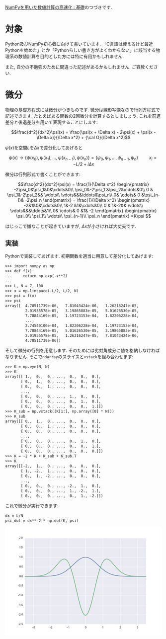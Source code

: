 <!---
  NumPyを用いた数値計算の高速化 : 応用
-->
[NumPyを用いた数値計算の高速化 : 基礎](http://qiita.com/jabberwocky0139/items/c3620fb2f011f20a633b)のつづきです. 

# 対象
Python及びNumPy初心者に向けて書いています. 「C言語は使えるけど最近Pythonを始めた」とか「Pythonらしい書き方がよくわからない」に該当する物理系の数値計算を目的とした方には特に有用かもしれません.

また, 自分の不勉強のために間違った記述があるかもしれません. ご容赦ください. 


# 微分
物理の基礎方程式には微分がつきものです. 微分は線形写像なので行列方程式で記述できます. たとえばある関数の2回微分を計算するとしましょう. これを前進差分と後退差分を用いて表現することにします:
<!---
$$-\frac{1}{2}\frac{d^2}{dx^2}\psi(x) = E_n\psi(x)$$
--->

$$\frac{d^2}{dx^2}\psi(x) = \frac{\psi(x + \Delta x) - 2\psi(x) + \psi(x - \Delta x)}{\Delta x^2} + {\cal O}(\Delta x^2)$$

$\psi(x)$を空間$L$を$\Delta x$で差分化してあげると

$$\psi(x)\rightarrow \{\psi(x_0), \psi(x_1), ..., \psi(x_{n-1}), \psi(x_n)\} = \{\psi_0, \psi_1, ..., \psi_{n-1}, \psi_n\}\hspace{1cm}x_i = -L/2 + i\Delta x$$

微分は行列形式で書くことができます:

$$\frac{d^2}{dx^2}\psi(x) = \frac{1}{\Delta x^2}
\begin{pmatrix}
-2\psi_0&\psi_1&0&\cdots&0\\ 
\psi_0&-2\psi_1 &\psi_2&\cdots&0\\
0 & \psi_1&-2\psi_2&& \vdots\\
\vdots&&&\ddots&\psi_n\\
0& \cdots& 0 &\psi_{n-1}& -2\psi_n
\end{pmatrix}
= \frac{1}{\Delta x^2}
\begin{pmatrix}
-2&1&0&\cdots&0\\ 
1&-2 &1&\cdots&0\\
0 & 1&-2&& \vdots\\
\vdots&&&\ddots&1\\
0& \cdots& 0 &1& -2
\end{pmatrix}
\begin{pmatrix}
\psi_0\\
\psi_1\\
\vdots\\
\psi_{n-1}\\
\psi_n
\end{pmatrix}
=K\psi
$$

はじっこで嫌なことが起きていますが, $\Delta x$が小さければ大丈夫です. 

## 実装
Pythonで実装してあげます. 初期関数を適当に用意して差分化してあげます:

```py3
>>> import numpy as np
>>> def f(x):
...     return np.exp(-x**2)
... 
>>> L, N = 7, 100
>>> x = np.linspace(-L/2, L/2, N)
>>> psi = f(x)
>>> psi
array([  4.78511739e-06,   7.81043424e-06,   1.26216247e-05,
         2.01935578e-05,   3.19865883e-05,   5.01626530e-05,
         7.78844169e-05,   1.19723153e-04,   1.82206228e-04,
	     ...,
         2.74540100e-04,   1.82206228e-04,   1.19723153e-04,
         7.78844169e-05,   5.01626530e-05,   3.19865883e-05,
         2.01935578e-05,   1.26216247e-05,   7.81043424e-06,
         4.78511739e-06])
```
そして微分の行列を用意します. そのためには劣対角成分に値を格納しなければなりません. そこで`ndarray`のスライスと`vstack`を組み合わせます:

```py3
>>> K = np.eye(N, N)
>>> K
array([[ 1.,  0.,  0., ...,  0.,  0.,  0.],
       [ 0.,  1.,  0., ...,  0.,  0.,  0.],
       [ 0.,  0.,  1., ...,  0.,  0.,  0.],
       ..., 
       [ 0.,  0.,  0., ...,  1.,  0.,  0.],
       [ 0.,  0.,  0., ...,  0.,  1.,  0.],
       [ 0.,  0.,  0., ...,  0.,  0.,  1.]])
>>> K_sub = np.vstack((K[1:], np.array([0] * N)))
>>> K_sub
array([[ 0.,  1.,  0., ...,  0.,  0.,  0.],
       [ 0.,  0.,  1., ...,  0.,  0.,  0.],
       [ 0.,  0.,  0., ...,  0.,  0.,  0.],
       ..., 
       [ 0.,  0.,  0., ...,  0.,  1.,  0.],
       [ 0.,  0.,  0., ...,  0.,  0.,  1.],
       [ 0.,  0.,  0., ...,  0.,  0.,  0.]])
>>> K = -2 * K + K_sub + K_sub.T
>>> K
array([[-2.,  1.,  0., ...,  0.,  0.,  0.],
       [ 1., -2.,  1., ...,  0.,  0.,  0.],
       [ 0.,  1., -2., ...,  0.,  0.,  0.],
       ..., 
       [ 0.,  0.,  0., ..., -2.,  1.,  0.],
       [ 0.,  0.,  0., ...,  1., -2.,  1.],
       [ 0.,  0.,  0., ...,  0.,  1., -2.]])
```
これで微分が実行できます:

```py3
dx = L/N
psi_dot = dx**-2 * np.dot(K, psi)
```

![微分完了ですね](figure1.png)
